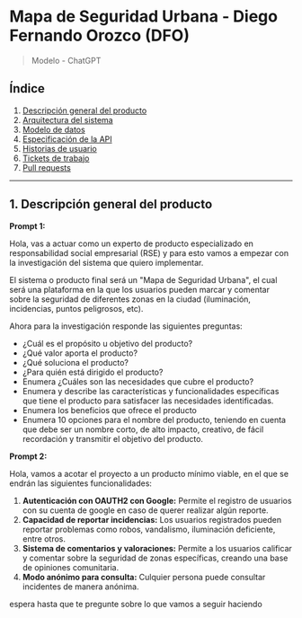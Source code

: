 # Mapa de Seguridad Urbana - Diego Fernando Orozco (DFO)
> Modelo - ChatGPT

## Índice

1. [Descripción general del producto](prompts-descripcion.md#1-descripción-general-del-producto)
2. [Arquitectura del sistema](prompts-arquitectura.md#2-arquitectura-del-sistema)
3. [Modelo de datos](prompts-modelo-datos.md#3-modelo-de-datos)
4. [Especificación de la API](prompts-especificacioapi.md#4-especificación-de-la-api)
5. [Historias de usuario](prompts-hu.md#5-historias-de-usuario)
6. [Tickets de trabajo](prompts-tickets.md#6-tickets-de-trabajo)
7. [Pull requests](#7-pull-requests)

---

## 1. Descripción general del producto

**Prompt 1:**

Hola, vas a actuar como un experto de producto especializado en responsabilidad social empresarial (RSE) y para esto vamos a empezar con la investigación del sistema que quiero implementar.

El sistema o producto final será un "Mapa de Seguridad Urbana", el cual será una plataforma en la que los usuarios pueden marcar y comentar sobre la seguridad de diferentes zonas en la ciudad (iluminación, incidencias, puntos peligrosos, etc).

Ahora para la investigación responde las siguientes preguntas:

- ¿Cuál es el propósito u objetivo del producto?
- ¿Qué valor aporta el producto?
- ¿Qué soluciona el producto?
- ¿Para quién está dirigido el producto?
- Enumera ¿Cuáles son las necesidades que cubre el producto?
- Enumera y describe las características y funcionalidades específicas que tiene el producto para satisfacer las necesidades identificadas.
- Enumera los beneficios que ofrece el producto
- Enumera 10 opciones para el nombre del producto, teniendo en cuenta que debe ser un nombre corto, de alto impacto, creativo, de fácil recordación y transmitir el objetivo del producto. 

**Prompt 2:**

Hola, vamos a acotar el proyecto a un producto mínimo viable, en el que se endrán las siguientes funcionalidades:

1. **Autenticación con OAUTH2 con Google:** Permite el registro de usuarios con su cuenta de google en caso de querer realizar algún reporte.
2. **Capacidad de reportar incidencias:** Los usuarios registrados pueden reportar problemas como robos, vandalismo, iluminación deficiente, entre otros.
3. **Sistema de comentarios y valoraciones:** Permite a los usuarios calificar y comentar sobre la seguridad de zonas específicas, creando una base de opiniones comunitaria.
4. **Modo anónimo para consulta:** Culquier persona puede consultar incidentes de manera anónima.

espera hasta que te pregunte sobre lo que vamos a seguir haciendo
